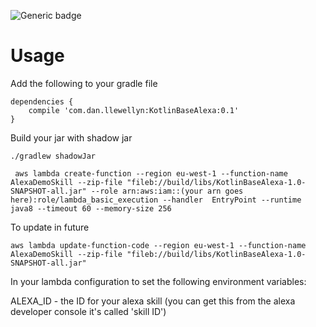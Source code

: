![Generic badge](https://codebuild.eu-west-1.amazonaws.com/badges?uuid=eyJlbmNyeXB0ZWREYXRhIjoiSThQWkJZd2wwZndKUThpQnB0MmUyTnhzNGxuZUcrQWRsRUpUVGZHbXVHWTdqcTNEQ1BLTkgzQ1ZFVnRxK25VZklINWtQY0ZYd281U2xlTlhTQmxXZFNFPSIsIml2UGFyYW1ldGVyU3BlYyI6ImhOZlpPV0NnQ0FQRFgvakoiLCJtYXRlcmlhbFNldFNlcmlhbCI6MX0%3D&branch=master)

# Usage

Add the following to your gradle file

```
dependencies {
    compile 'com.dan.llewellyn:KotlinBaseAlexa:0.1'
}
```

Build your jar with shadow jar

```
./gradlew shadowJar

 aws lambda create-function --region eu-west-1 --function-name AlexaDemoSkill --zip-file "fileb://build/libs/KotlinBaseAlexa-1.0-SNAPSHOT-all.jar" --role arn:aws:iam::(your arn goes here):role/lambda_basic_execution --handler  EntryPoint --runtime java8 --timeout 60 --memory-size 256
```

To update in future

```
aws lambda update-function-code --region eu-west-1 --function-name AlexaDemoSkill --zip-file "fileb://build/libs/KotlinBaseAlexa-1.0-SNAPSHOT-all.jar"

```

In your lambda configuration to set the following environment variables:

ALEXA_ID - the ID for your alexa skill (you can get this from the alexa developer console it's called 'skill ID')
